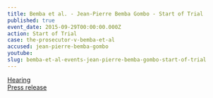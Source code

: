 ```yaml
---
title: Bemba et al. - Jean-Pierre Bemba Gombo - Start of Trial
published: true
event_date: 2015-09-29T00:00:00.000Z
action: Start of Trial
case: the-prosecutor-v-bemba-et-al
accused: jean-pierre-bemba-gombo
youtube:
slug: bemba-et-al-events-jean-pierre-bemba-gombo-start-of-trial
---
```



[Hearing](https://youtu.be/AL86P4bwUIo)
<br>[Press release](https://www.icc-cpi.int/pages/item.aspx?name=PR1155)